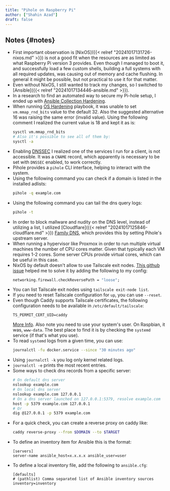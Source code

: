 ```yaml
---
title: "Pihole on Raspberry Pi"
author: ["Shahin Azad"]
draft: false
---
```


## Notes {#notes}

-   First important observation is [NixOS]({{< relref "20241017131726-nixos.md" >}}) is not a good fit when the
    resources are as limited as what Raspberry Pi version 3
    provides. Even though I managed to boot it, and successfully load a
    few custom shells, building a full systems with all required
    updates, was causing out of memory and cache flushing. In general it
    might be possible, but not practical to use it for that matter.
-   Even without NixOS, I still wanted to track my changes, so I
    switched to [Ansible]({{< relref "20241017134446-ansible.md" >}}).
-   In a research to find an automated way to secure my Pi-hole setup, I
    ended up with [Ansible Collection Hardening](https://github.com/dev-sec/ansible-collection-hardening/tree/master).
-   When running [OS Hardening](https://github.com/dev-sec/ansible-collection-hardening/tree/master/roles/os_hardening) playbook, it was unable to set
    `vm.mmap_rnd_bits` value to the default 32. Also the suggested
    alternative 16 was raising the same error (invalid value). Using the
    following comment I realized the current value is 18 and kept it as
    is:
    ```bash
    sysctl vm.mmap_rnd_bits
    # Also it's possible to see all of them by:
    sysctl -a
    ```
-   Enabling [DNSSEC](https://www.cloudflare.com/dns/dnssec/how-dnssec-works/) I realized one of the services I run for a client,
    is not accessible. It was a `CNAME` record, which apparently is
    necessary to be set with `DNSSEC` enabled, to work correctly.
-   Pihole provides a `pihole` CLI interface, helping to interact with the
    system.
-   Using the following command you can check if a domain is listed in
    the installed adlists:
    ```bash
    pihole -q example.com
    ```
-   Using the following command you can tail the dns query logs:
    ```bash
    pihole -t
    ```
-   In order to block mallware and nudity on the DNS level, instead of
    utilizing a list, I utilized [Cloudflare]({{< relref "20241017125846-cloudflare.md" >}}) [Family DNS](https://developers.cloudflare.com/1.1.1.1/setup/#1111-for-families), which provides
    this by setting Pihole's upstream server.
-   When running a hypervisor like Proxmox in order to run multiple
    virtual machines the number of CPU cores matter. Given that
    typically each VM requires 1-2 cores. Some server CPUs provide
    virtual cores, which can be useful in this case.
-   NixOS by default doesn't allow to use Tailscale exit
    nodes. [This
    github issue](https://github.com/tailscale/tailscale/issues/10319#issuecomment-1886730614) helped me to solve it by adding the following to my
    config:
    ```nix
    networking.firewall.checkReversePath = "loose";
    ```
-   You can list Tailscale exit nodes using `tailscale exit-node list`.
-   If you need to reset Tailscale configuration for `up`, you can use
    `--reset`.
-   Even though Caddy supports Tailscale certificates, the following
    configuration needs to be available in `/etc/default/tailscale`:
    ```nil
    TS_PERMIT_CERT_UID=caddy
    ```
    [More Info](https://tailscale.com/kb/1190/caddy-certificates#provide-non-root-users-with-access-to-fetch-certificate.). Also note you need to use your system's user. On
    Raspbian, it was, `www-data`. The best place to find it is by checking
    the `systemd` service (if that's what you use).
-   To read `systemd` logs from a given time, you can use:
    ```bash
    journalctl -fu docker.service --since "30 minutes ago"
    ```
-   Using `journalctl -k` you log only kernel related logs.
-   `journalctl -e` prints the most recent entries.
-   Some ways to check dns records from a specific server:
    ```bash
    # On default dns server
    nslookup example.com
    # On local dns server
    nslookup example.com 127.0.0.1
    # On a dns server launched on 127.0.0.1:5379, resolve example.com
    host -p 5379 example.com 127.0.0.1
    # Or
    dig @127.0.0.1 -p 5379 example.com
    ```
-   For a quick check, you can create a reverse proxy on caddy like:
    ```bash
    caddy reverse-proxy --from $DOMAIN --to $TARGET
    ```
-   To define an inventory item for Ansible this is the format:
    ```text
    [servers]
    server-name ansible_host=x.x.x.x ansible_user=user
    ```
-   To define a local inventory file, add the following to `ansible.cfg`:
    ```text
    [defaults]
    # (pathlist) Comma separated list of Ansible inventory sources
    inventory=inventory
    ```
